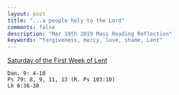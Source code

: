 ```yaml
---
layout: post
title: "...a people holy to the Lord"
comments: false
description: "Mar 19th 2019 Mass Reading Reflection"
keywords: "forgiveness, mercy, love, shame, Lent"
---
```


[Saturday of the First Week of Lent](https://www.ewtn.com/daily-readings/?date=2019-03-16)

```
Dan. 9: 4-10
Ps 79: 8, 9, 11, 13 (R. Ps 103:10)
Lk 6:36-38 
```
